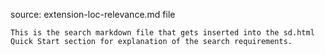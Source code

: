 source: extension-loc-relevance.md file

    This is the search markdown file that gets inserted into the sd.html Quick Start section for explanation of the search requirements.
